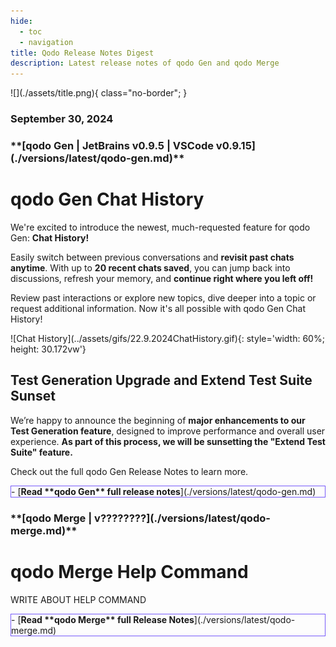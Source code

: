 ```yaml
---
hide:
  - toc
  - navigation
title: Qodo Release Notes Digest
description: Latest release notes of qodo Gen and qodo Merge
---
```


<div class="content" markdown>
<div class="bg-clear" markdown>
<div class="centered" markdown>
![](./assets/title.png){ class="no-border"; }

### September 30, 2024
</div>

<!-- qodo Gen -->
<div class="bg-black" markdown>
<h3 class="top-left" markdown>
**[qodo Gen | JetBrains v0.9.5 | VSCode v0.9.15](./versions/latest/qodo-gen.md)**
</h3>

<div class="centered" markdown>

# qodo Gen **Chat History**

<div class="left-padding" markdown>

We're excited to introduce the newest, much-requested feature for qodo Gen: **Chat History!**

Easily switch between previous conversations and **revisit past chats anytime**. With up to **20 recent chats saved**, you can jump back into discussions, refresh your memory, and **continue right where you left off!**

Review past interactions or explore new topics, dive deeper into a topic or request additional information. Now it's all possible with qodo Gen Chat History!

</div>

<div class="centered" markdown>
![Chat History](../assets/gifs/22.9.2024ChatHistory.gif){: style='width: 60%; height: 30.172vw'}

## **Test Generation** Upgrade and **Extend Test Suite** Sunset
</div>

<div class="left-padding" markdown>

We’re happy to announce the beginning of **major enhancements to our Test Generation feature**, designed to improve performance and overall user experience. **As part of this process, we will be sunsetting the "Extend Test Suite" feature.**

Check out the full qodo Gen Release Notes to learn more.

</div>

<div class="centered" markdown>
<div class="grid cards" style="border: 1px solid #765bfa;" markdown>
- [<b class="white">Read **qodo Gen** full release notes</b>](./versions/latest/qodo-gen.md)
</div>
</div>
</div>
</div>

<!-- qodo Merge -->
<div class="bg-black" markdown>
<h3 class="top-left" markdown>
**[qodo Merge | v????????](./versions/latest/qodo-merge.md)**
</h3>

<div class="centered" markdown>

# qodo Merge **Help Command**

<div class="left-padding" markdown>

WRITE ABOUT HELP COMMAND

</div>

<div class="centered" markdown>
<div class="grid cards" style="border: 1px solid #765bfa;" markdown>
- [<b class="white">Read **qodo Merge** full Release Notes</b>](./versions/latest/qodo-merge.md)
</div>
</div>
</div>
</div>
</div>

<!-- Additional Information -->
<!-- 
Adding Videos:
![type:video](https://www.youtube.com/embed/gT5tli7X4H4?si=84cs1O2bM5unLAWf){: style='width: 60%; height: 30.172vw'}

Adding GIFs:
![TestGeneration](../../assets/gifs/28.8.2024FocusDefault.gif)

Important message:
!!! important "Free feature!"
    This feature is **available for free** to all open-source projects!

    **Get qodo Merge Chrome Extension from the [<u>Chrome web store.</u>](https://chromewebstore.google.com/detail/ephlnjeghhogofkifjloamocljapahnl?hl=en)**
-->
